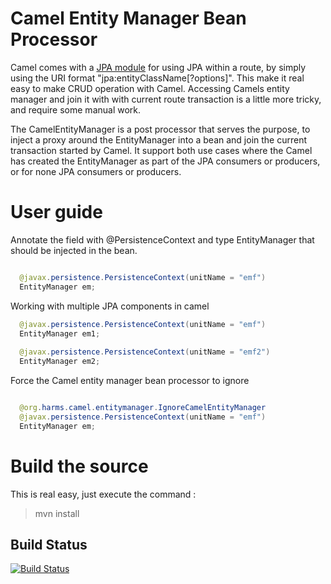 # Camel Entity Manager Bean Processor

Camel comes with a [JPA module](http://camel.apache.org/jpa.html) for using JPA within a route, 
by simply using the URI format "jpa:entityClassName[?options]". This make it real easy to make CRUD operation with Camel. 
Accessing Camels entity manager and join it with with current route transaction is a little more tricky, and require 
some manual work.

The CamelEntityManager is a post processor that serves the purpose, to inject a proxy around the EntityManager 
into a bean and join the current transaction started by Camel. It support both use cases where the Camel has created
the EntityManager as part of the JPA consumers or producers, or for none JPA consumers or producers.

# User guide

Annotate the field with @PersistenceContext and type EntityManager that should be injected in the bean.

```java

  @javax.persistence.PersistenceContext(unitName = "emf")
  EntityManager em;
```

Working with multiple JPA components in camel
```java
  @javax.persistence.PersistenceContext(unitName = "emf")
  EntityManager em1;
  
  @javax.persistence.PersistenceContext(unitName = "emf2")
  EntityManager em2;
```

Force the Camel entity manager bean processor to ignore
```java

  @org.harms.camel.entitymanager.IgnoreCamelEntityManager
  @javax.persistence.PersistenceContext(unitName = "emf")
  EntityManager em;
```
 
# Build the source
 
This is real easy, just execute the command : 

> mvn install 

Build Status
---------------

[![Build Status](https://travis-ci.org/fharms/camel-jpa-entitymanager.svg?branch=master)](https://travis-ci.org/fharms/camel-jpa-entitymanager)
